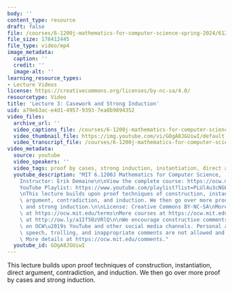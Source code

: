 ```yaml
---
body: ''
content_type: resource
draft: false
file: /courses/6-1200j-mathematics-for-computer-science-spring-2024/61200-sp24-lecture03-2024feb20_v4_360p_16_9.mp4
file_size: 178412445
file_type: video/mp4
image_metadata:
  caption: ''
  credit: ''
  image-alt: ''
learning_resource_types:
- Lecture Videos
license: https://creativecommons.org/licenses/by-nc-sa/4.0/
resourcetype: Video
title: 'Lecture 3: Casework and Strong Induction'
uid: a79e63ac-e4d1-4957-9393-7ea8b9894352
video_files:
  archive_url: ''
  video_captions_file: /courses/6-1200j-mathematics-for-computer-science-spring-2024/61200-sp24-lecture03-2024feb20_v4_captions.vtt
  video_thumbnail_file: https://img.youtube.com/vi/GOgA8JGUiwI/default.jpg
  video_transcript_file: /courses/6-1200j-mathematics-for-computer-science-spring-2024/61200-sp24-lecture03-2024feb20_v4_transcript.pdf
video_metadata:
  source: youtube
  video_speakers: ''
  video_tags: proof by cases, strong induction, instantiation, direct argument
  youtube_description: "MIT 6.1200J Mathematics for Computer Science,  Spring 2024\n\
    Instructor: Erik Demaine\n\nView the complete course: https://ocw.mit.edu/courses/6-1200j-mathematics-for-computer-science-spring-2024/\n\
    YouTube Playlist: https://www.youtube.com/playlist?list=PLUl4u3cNGP61VNvICqk2HXJTonnKgAc9d\n\
    \nThis lecture builds upon proof techniques of construction, instantiation, direct\
    \ argument, contradiction, and induction. We then go over more proof by cases\
    \ and strong induction.\n\nLicense: Creative Commons BY-NC-SA\nMore information\
    \ at https://ocw.mit.edu/terms\nMore courses at https://ocw.mit.edu\nSupport OCW\
    \ at http://ow.ly/a1If50zVRlQ\n\nWe encourage constructive comments and discussion\
    \ on OCW\u2019s YouTube and other social media channels. Personal attacks, hate\
    \ speech, trolling, and inappropriate comments are not allowed and may be removed.\
    \ More details at https://ocw.mit.edu/comments."
  youtube_id: GOgA8JGUiwI
---
```

This lecture builds upon proof techniques of construction, instantiation, direct argument, contradiction, and induction. We then go over more proof by cases and strong induction.